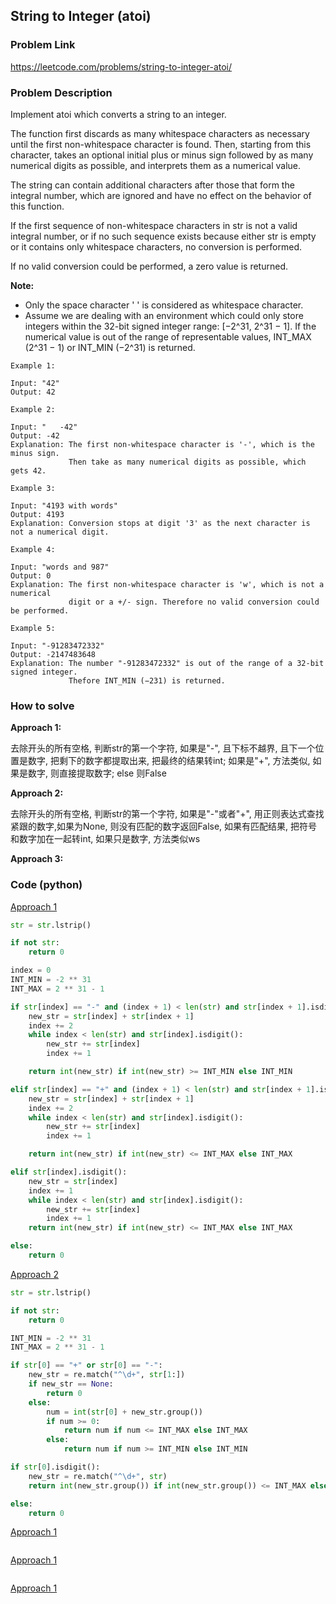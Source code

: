## String to Integer (atoi)

### Problem Link

https://leetcode.com/problems/string-to-integer-atoi/

### Problem Description 

Implement atoi which converts a string to an integer.

The function first discards as many whitespace characters as necessary until the first non-whitespace character is found. Then, starting from this character, takes an optional initial plus or minus sign followed by as many numerical digits as possible, and interprets them as a numerical value.

The string can contain additional characters after those that form the integral number, which are ignored and have no effect on the behavior of this function.

If the first sequence of non-whitespace characters in str is not a valid integral number, or if no such sequence exists because either str is empty or it contains only whitespace characters, no conversion is performed.

If no valid conversion could be performed, a zero value is returned.

**Note:**
* Only the space character ' ' is considered as whitespace character.
* Assume we are dealing with an environment which could only store integers within the 32-bit signed integer range: [−2^31,  2^31 − 1]. If the numerical value is out of the range of representable values, INT_MAX (2^31 − 1) or INT_MIN (−2^31) is returned.

```
Example 1:

Input: "42"
Output: 42

```

```
Example 2:

Input: "   -42"
Output: -42
Explanation: The first non-whitespace character is '-', which is the minus sign.
             Then take as many numerical digits as possible, which gets 42.

```

```
Example 3:

Input: "4193 with words"
Output: 4193
Explanation: Conversion stops at digit '3' as the next character is not a numerical digit.

```

```
Example 4:

Input: "words and 987"
Output: 0
Explanation: The first non-whitespace character is 'w', which is not a numerical 
             digit or a +/- sign. Therefore no valid conversion could be performed.

```

```
Example 5:

Input: "-91283472332"
Output: -2147483648
Explanation: The number "-91283472332" is out of the range of a 32-bit signed integer.
             Thefore INT_MIN (−231) is returned.

```

### How to solve 

**Approach 1:** 

去除开头的所有空格, 判断str的第一个字符, 如果是"-", 且下标不越界, 且下一个位置是数字, 把剩下的数字都提取出来, 把最终的结果转int; 如果是"+", 方法类似, 如果是数字, 则直接提取数字; else 则False

**Approach 2:** 

去除开头的所有空格, 判断str的第一个字符, 如果是"-"或者"+", 用正则表达式查找紧跟的数字,如果为None, 则没有匹配的数字返回False, 如果有匹配结果, 把符号和数字加在一起转int, 如果只是数字, 方法类似ws

**Approach 3:** 

### Code (python)

[Approach 1](https://github.com/yanray/leetcode/blob/master/medium/0008String_to_Integer_(atoi)/0008String_to_Integer_(atoi)1.py)

```python
str = str.lstrip()

if not str:
    return 0

index = 0
INT_MIN = -2 ** 31
INT_MAX = 2 ** 31 - 1

if str[index] == "-" and (index + 1) < len(str) and str[index + 1].isdigit():
    new_str = str[index] + str[index + 1]
    index += 2
    while index < len(str) and str[index].isdigit():
        new_str += str[index]
        index += 1

    return int(new_str) if int(new_str) >= INT_MIN else INT_MIN 

elif str[index] == "+" and (index + 1) < len(str) and str[index + 1].isdigit():
    new_str = str[index] + str[index + 1]
    index += 2
    while index < len(str) and str[index].isdigit():
        new_str += str[index]
        index += 1

    return int(new_str) if int(new_str) <= INT_MAX else INT_MAX

elif str[index].isdigit():
    new_str = str[index]
    index += 1
    while index < len(str) and str[index].isdigit():
        new_str += str[index]   
        index += 1
    return int(new_str) if int(new_str) <= INT_MAX else INT_MAX

else:
    return 0
```



[Approach 2](https://github.com/yanray/leetcode/blob/master/medium/0008String_to_Integer_(atoi)/0008String_to_Integer_(atoi)2.py)

```python
str = str.lstrip()

if not str:
    return 0

INT_MIN = -2 ** 31
INT_MAX = 2 ** 31 - 1

if str[0] == "+" or str[0] == "-":
    new_str = re.match("^\d+", str[1:])
    if new_str == None:
        return 0
    else:
        num = int(str[0] + new_str.group())
        if num >= 0:
            return num if num <= INT_MAX else INT_MAX
        else:
            return num if num >= INT_MIN else INT_MIN

if str[0].isdigit():
    new_str = re.match("^\d+", str)
    return int(new_str.group()) if int(new_str.group()) <= INT_MAX else INT_MAX

else:
    return 0
```





[Approach 1](https://github.com/yanray/leetcode/blob/master/medium/0008String_to_Integer_(atoi)/0008String_to_Integer_(atoi)1.py)

```python

```


[Approach 1](https://github.com/yanray/leetcode/blob/master/medium/0008String_to_Integer_(atoi)/0008String_to_Integer_(atoi)1.py)

```python

```


[Approach 1](https://github.com/yanray/leetcode/blob/master/medium/0008String_to_Integer_(atoi)/0008String_to_Integer_(atoi)1.py)

```python

```